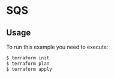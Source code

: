 # SQS

## Usage
To run this example you need to execute:
```bash
$ terraform init
$ terraform plan
$ terraform apply
```

